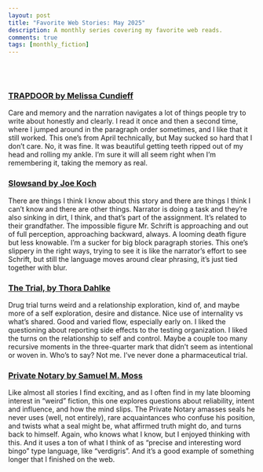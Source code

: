 ```yaml
---
layout: post
title: "Favorite Web Stories: May 2025"
description: A monthly series covering my favorite web reads.
comments: true
tags: [monthly_fiction]
---
```

<br>
<br>
<h3><a href="https://thediagram.com/25_1/cundieff.html">TRAPDOOR by Melissa Cundieff</a></h3>
Care and memory and the narration navigates a lot of things people try to write about honestly and clearly. I read it once and then a second time, where I jumped around in the paragraph order sometimes, and I like that it still worked. This one’s from April technically, but May sucked so hard that I don’t care. No, it was fine. It was beautiful getting teeth ripped out of my head and rolling my ankle. I’m sure it will all seem right when I’m remembering it, taking the memory as real.

<h3><a href="https://www.ergot.press/authors/Joe_Koch/Slowsand">Slowsand by Joe Koch</a></h3>
There are things I think I know about this story and there are things I think I can’t know and there are other things. Narrator is doing a task and they’re also sinking in dirt, I think, and that’s part of the assignment. It’s related to their grandfather. The impossible figure Mr. Schrift is approaching and out of full perception, approaching backward, always. A looming death figure but less knowable. I’m a sucker for big block paragraph stories. This one’s slippery in the right ways, trying to see it is like the narrator’s effort to see Schrift, but still the language moves around clear phrasing, it’s just tied together with blur. 

<h3><a href="https://www.barrelhousemag.com/online-lit/the-trial-by-thora-dahlke">The Trial, by Thora Dahlke</a></h3>
Drug trial turns weird and a relationship exploration, kind of, and maybe more of a self exploration, desire and distance. Nice use of internality vs what’s shared. Good and varied flow, especially early on. I liked the questioning about reporting side effects to the testing organization. I liked the turns on the relationship to self and control. Maybe a couple too many recursive moments in the three-quarter mark that didn’t seem as intentional or woven in. Who’s to say? Not me. I’ve never done a pharmaceutical trial.

<h3><a href="https://www.seizethepress.com/2025/03/29/private-notary-stp12/">Private Notary by Samuel M. Moss</a></h3>
Like almost all stories I find exciting, and as I often find in my late blooming interest in “weird” fiction, this one explores questions about reliability, intent and influence, and how the mind slips. The Private Notary amasses seals he never uses (well, not entirely), rare acquaintances who confuse his position, and twists what a seal might be, what affirmed truth might do, and turns back to himself. Again, who knows what I know, but I enjoyed thinking with this. And it uses a ton of what I think of as “precise and interesting word bingo” type language, like “verdigris”. And it’s a good example of something longer that I finished on the web. 

